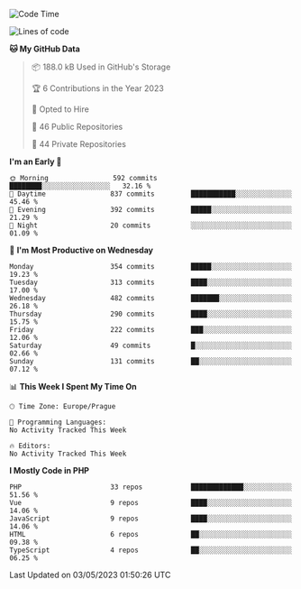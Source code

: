 <!--START_SECTION:waka-->
![Code Time](http://img.shields.io/badge/Code%20Time-1%2C583%20hrs%2058%20mins-blue)

![Lines of code](https://img.shields.io/badge/From%20Hello%20World%20I%27ve%20Written-683.3%20thousand%20lines%20of%20code-blue)

**🐱 My GitHub Data** 

> 📦 188.0 kB Used in GitHub's Storage 
 > 
> 🏆 6 Contributions in the Year 2023
 > 
> 💼 Opted to Hire
 > 
> 📜 46 Public Repositories 
 > 
> 🔑 44 Private Repositories 
 > 
**I'm an Early 🐤** 

```text
🌞 Morning                592 commits         ████████░░░░░░░░░░░░░░░░░   32.16 % 
🌆 Daytime                837 commits         ███████████░░░░░░░░░░░░░░   45.46 % 
🌃 Evening                392 commits         █████░░░░░░░░░░░░░░░░░░░░   21.29 % 
🌙 Night                  20 commits          ░░░░░░░░░░░░░░░░░░░░░░░░░   01.09 % 
```
📅 **I'm Most Productive on Wednesday** 

```text
Monday                   354 commits         █████░░░░░░░░░░░░░░░░░░░░   19.23 % 
Tuesday                  313 commits         ████░░░░░░░░░░░░░░░░░░░░░   17.00 % 
Wednesday                482 commits         ███████░░░░░░░░░░░░░░░░░░   26.18 % 
Thursday                 290 commits         ████░░░░░░░░░░░░░░░░░░░░░   15.75 % 
Friday                   222 commits         ███░░░░░░░░░░░░░░░░░░░░░░   12.06 % 
Saturday                 49 commits          █░░░░░░░░░░░░░░░░░░░░░░░░   02.66 % 
Sunday                   131 commits         ██░░░░░░░░░░░░░░░░░░░░░░░   07.12 % 
```


📊 **This Week I Spent My Time On** 

```text
🕑︎ Time Zone: Europe/Prague

💬 Programming Languages: 
No Activity Tracked This Week

🔥 Editors: 
No Activity Tracked This Week
```

**I Mostly Code in PHP** 

```text
PHP                      33 repos            █████████████░░░░░░░░░░░░   51.56 % 
Vue                      9 repos             ████░░░░░░░░░░░░░░░░░░░░░   14.06 % 
JavaScript               9 repos             ████░░░░░░░░░░░░░░░░░░░░░   14.06 % 
HTML                     6 repos             ██░░░░░░░░░░░░░░░░░░░░░░░   09.38 % 
TypeScript               4 repos             ██░░░░░░░░░░░░░░░░░░░░░░░   06.25 % 
```




 Last Updated on 03/05/2023 01:50:26 UTC
<!--END_SECTION:waka-->
<!--
**AlexKratky/AlexKratky** is a ✨ _special_ ✨ repository because its `README.md` (this file) appears on your GitHub profile.

Here are some ideas to get you started:

- 🔭 I’m currently working on ...
- 🌱 I’m currently learning ...
- 👯 I’m looking to collaborate on ...
- 🤔 I’m looking for help with ...
- 💬 Ask me about ...
- 📫 How to reach me: ...
- 😄 Pronouns: ...
- ⚡ Fun fact: ...
-->

